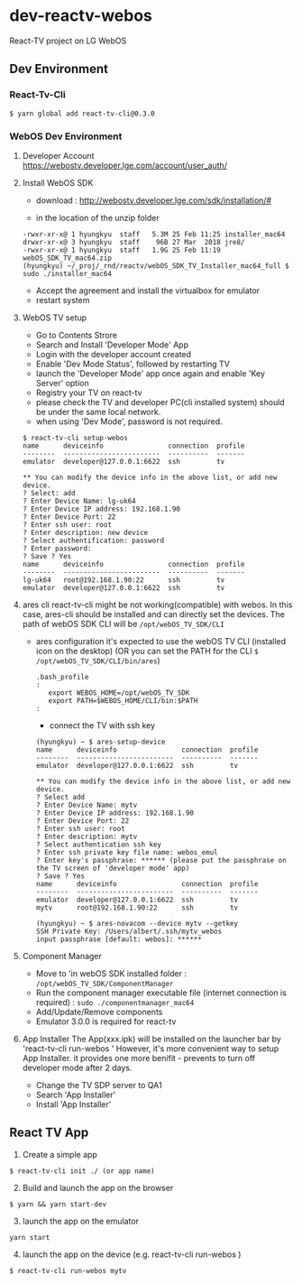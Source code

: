# dev-reactv-webos
React-TV project on LG WebOS

## Dev Environment
### React-Tv-Cli

```
$ yarn global add react-tv-cli@0.3.0
```

### WebOS Dev Environment

1) Developer Account
  https://webostv.developer.lge.com/account/user_auth/

2) Install WebOS SDK
   - download : http://webostv.developer.lge.com/sdk/installation/#

   - in the location of the unzip folder
   ```
   -rwxr-xr-x@ 1 hyungkyu  staff   5.3M 25 Feb 11:25 installer_mac64
   drwxr-xr-x@ 3 hyungkyu  staff    96B 27 Mar  2018 jre8/
   -rwxr-xr-x@ 1 hyungkyu  staff   1.9G 25 Feb 11:19 webOS_SDK_TV_mac64.zip
   (hyungkyu) ~/_proj/_rnd/reactv/webOS_SDK_TV_Installer_mac64_full $ sudo ./installer_mac64 
   ```

   - Accept the agreement and install the virtualbox for emulator
   - restart system
  
3) WebOS TV setup
   - Go to Contents Strore
   - Search and Install 'Developer Mode' App
   - Login with the developer account created
   - Enable 'Dev Mode Status', followed by restarting TV
   - launch the 'Developer Mode' app once again and enable 'Key Server' option
   - Registry your TV on react-tv
    * please check the TV and developer PC(cli installed system) should be under the same local network.
    * when using 'Dev Mode', password is not required.  
   ```
   $ react-tv-cli setup-webos
   name      deviceinfo                connection  profile
   --------  ------------------------  ----------  -------
   emulator  developer@127.0.0.1:6622  ssh         tv     

   ** You can modify the device info in the above list, or add new device.
   ? Select: add
   ? Enter Device Name: lg-uk64
   ? Enter Device IP address: 192.168.1.90
   ? Enter Device Port: 22
   ? Enter ssh user: root
   ? Enter description: new device
   ? Select authentification: password
   ? Enter password: 
   ? Save ? Yes
   name      deviceinfo                connection  profile
   --------  ------------------------  ----------  -------
   lg-uk64   root@192.168.1.90:22      ssh         tv     
   emulator  developer@127.0.0.1:6622  ssh         tv  
   ```

5) ares cli 
react-tv-cli might be not working(compatible) with webos. In this case, ares-cli should be installed and can directly set the devices.
The path of webOS SDK CLI will be ```/opt/webOS_TV_SDK/CLI```

   - ares configuration
     it's expected to use the webOS TV CLI (installed icon on the desktop)
     (OR you can set the PATH for the CLI ``` $ /opt/webOS_TV_SDK/CLI/bin/ares ```)
     ```
     .bash_profile
     :
        export WEBOS_HOME=/opt/webOS_TV_SDK
        export PATH=$WEBOS_HOME/CLI/bin:$PATH
     :
     ```

     - connect the TV with ssh key
     ```
     (hyungkyu) ~ $ ares-setup-device
     name      deviceinfo                connection  profile
     --------  ------------------------  ----------  -------
     emulator  developer@127.0.0.1:6622  ssh         tv     

     ** You can modify the device info in the above list, or add new device.
     ? Select add
     ? Enter Device Name: mytv
     ? Enter Device IP address: 192.168.1.90
     ? Enter Device Port: 22
     ? Enter ssh user: root
     ? Enter description: mytv
     ? Select authentication ssh key
     ? Enter ssh private key file name: webos_emul
     ? Enter key's passphrase: ****** (please put the passphrase on the TV screen of 'developer mode' app)
     ? Save ? Yes
     name      deviceinfo                connection  profile
     --------  ------------------------  ----------  -------
     emulator  developer@127.0.0.1:6622  ssh         tv     
     mytv      root@192.168.1.90:22      ssh         tv     

     (hyungkyu) ~ $ ares-novacom --device mytv --getkey
     SSH Private Key: /Users/albert/.ssh/mytv_webos
     input passphrase [default: webos]: ******
     ```
  
5) Component Manager
   - Move to 'in webOS SDK installed folder : ```/opt/webOS_TV_SDK/ComponentManager```
   - Run the component manager executable file (internet connection is required) : ``` sudo ./componentmanager_mac64 ```
   - Add/Update/Remove components
    * Emulator 3.0.0 is required for react-tv
  
6) App Installer
The App(xxx.ipk) will be installed on the launcher bar by 'react-tv-cli run-webos <device>'
However, it's more convenient way to setup App Installer.
it provides one more benifit - prevents to turn off developer mode after 2 days.
   - Change the TV SDP server to QA1
   - Search 'App Installer'
   - Install 'App Installer'

  
## React TV App

1) Create a simple app
```
$ react-tv-cli init ./ (or app name)
```

2) Build and launch the app on the browser
```
$ yarn && yarn start-dev
```

3) launch the app on the emulator
```
yarn start
```

4) launch the app on the device
(e.g. react-tv-cli run-webos <device>)
```
$ react-tv-cli run-webos mytv
```

